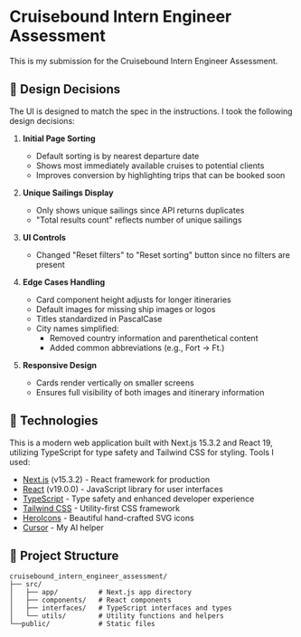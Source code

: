 # Cruisebound Intern Engineer Assessment

This is my submission for the Cruisebound Intern Engineer Assessment.

## 🎨 Design Decisions

The UI is designed to match the spec in the instructions. I took the following design decisions:

1. **Initial Page Sorting**

   - Default sorting is by nearest departure date
   - Shows most immediately available cruises to potential clients
   - Improves conversion by highlighting trips that can be booked soon

2. **Unique Sailings Display**

   - Only shows unique sailings since API returns duplicates
   - "Total results count" reflects number of unique sailings

3. **UI Controls**

   - Changed "Reset filters" to "Reset sorting" button since no filters are present

4. **Edge Cases Handling**

   - Card component height adjusts for longer itineraries
   - Default images for missing ship images or logos
   - Titles standardized in PascalCase
   - City names simplified:
     - Removed country information and parenthetical content
     - Added common abbreviations (e.g., Fort → Ft.)

5. **Responsive Design**
   - Cards render vertically on smaller screens
   - Ensures full visibility of both images and itinerary information

## 🚀 Technologies

This is a modern web application built with Next.js 15.3.2 and React 19, utilizing TypeScript for type safety and Tailwind CSS for styling. Tools I used:

- [Next.js](https://nextjs.org/) (v15.3.2) - React framework for production
- [React](https://react.dev/) (v19.0.0) - JavaScript library for user interfaces
- [TypeScript](https://www.typescriptlang.org/) - Type safety and enhanced developer experience
- [Tailwind CSS](https://tailwindcss.com/) - Utility-first CSS framework
- [HeroIcons](https://heroicons.com/) - Beautiful hand-crafted SVG icons
- [Cursor](https://www.cursor.com/) - My AI helper

## 🚥 Project Structure

```
cruisebound_intern_engineer_assessment/
├── src/
│   ├── app/          # Next.js app directory
│   ├── components/   # React components
│   ├── interfaces/   # TypeScript interfaces and types
│   └── utils/        # Utility functions and helpers
└──public/            # Static files
```
